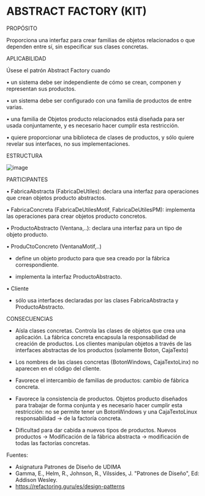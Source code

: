 <h1>ABSTRACT FACTORY  (KIT)</h1>



PROPÓSITO

Proporciona una interfaz para crear familias de objetos relacionados o que dependen entre sí, sin especificar sus clases concretas.



APLICABILIDAD

Úsese el patrón Abstract Factory cuando

• un sistema debe ser independiente de cómo se crean, componen y representan sus productos.

• un sistema debe ser configurado con una familia de productos de entre varias.

• una familia de Objetos producto relacionados está diseñada para ser usada conjuntamente, y es necesario hacer cumplir esta restricción.

• quiere proporcionar una biblioteca de clases de productos, y sólo quiere revelar sus interfaces, no sus implementaciones.

ESTRUCTURA

![image](https://user-images.githubusercontent.com/52029674/198869542-e036341e-94af-4a9b-b112-de64528d10a6.png)

PARTICIPANTES

• FabricaAbstracta (FabricaDeUtiles):  declara una interfaz para operaciones que crean objetos producto abstractos.

• FabricaConcreta (FabricaDeUtilesMotif, FabricaDeUtilesPM): implementa las operaciones para crear objetos producto concretos.

• ProductoAbstracto (Ventana,..): declara una interfaz para un tipo de objeto producto.

• ProduCtoConcreto (VentanaMotif,..)

- define un objeto producto para que sea creado por la fábrica correspondiente.

- implementa la interfaz ProductoAbstracto.

• Cliente

- sólo usa interfaces declaradas por las clases FabricaAbstracta y ProductoAbstracto.

CONSECUENCIAS

-  Aísla clases concretas. Controla las clases de objetos que crea una aplicación. La
fábrica concreta encapsula la responsabilidad de creación de productos.
Los clientes manipulan objetos a través de las interfaces abstractas de los productos
(solamente Boton, CajaTexto)
-  Los nombres de las clases concretas (BotonWindows, CajaTextoLinx) no aparecen
en el código del cliente.
-  Favorece el intercambio de familias de productos: cambio de fábrica concreta.
-  Favorece la consistencia de productos. Objetos producto diseñados para trabajar
de forma conjunta y es necesario hacer cumplir esta restricción: no se permite tener
un BotonWindows y una CajaTextoLinux responsabilidad → de la factoría
concreta.

-  Dificultad para dar cabida a nuevos tipos de productos. Nuevos productos → Modificación
de la fábrica abstracta → modificación de todas las factorías concretas.


Fuentes:
-   Asignatura Patrones de Diseño de UDIMA
-   Gamma, E., Helm, R., Johnson, R., Vilssides, J. "Patrones de Diseño", Ed: Addison Wesley.
-   https://refactoring.guru/es/design-patterns

